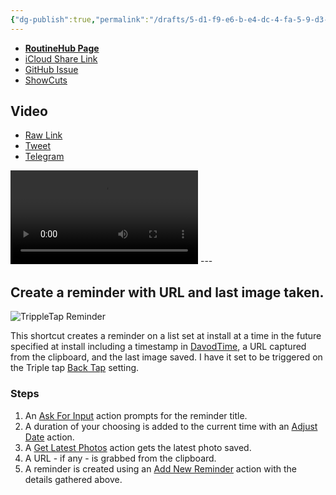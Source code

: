 ```yaml
---
{"dg-publish":true,"permalink":"/drafts/5-d1-f9-e6-b-e4-dc-4-fa-5-9-d3-b-e13101-b5-f74-a/","dgHomeLink":true,"dgPassFrontmatter":false}
---
```



- [**RoutineHub Page**](https://routinehub.co/shortcut/11038)
- [iCloud Share Link](https://www.icloud.com/shortcuts/9e9ef38789ab418ca11371968a538611)
- [GitHub Issue](https://github.com/extratone/i/issues/138)
- [ShowCuts](https://showcuts.app/share/view/0bfc649d35384166bb2dce55f3cc9d7f)

## Video
- [Raw Link](https://user-images.githubusercontent.com/43663476/153483495-7b70a36b-8755-4911-bc0f-92c5323dfc46.MOV)
- [Tweet](https://twitter.com/NeoYokel/status/1491859495366057990)
- [Telegram](https://t.me/extratone/10123)

<video controls>
  <source src="https://user-images.githubusercontent.com/43663476/153483495-7b70a36b-8755-4911-bc0f-92c5323dfc46.MOV">
</video>
---

## Create a reminder with URL and last image taken.

![TrippleTap Reminder](https://user-images.githubusercontent.com/43663476/153335868-460caecf-a013-41e2-a448-862171dbb086.png)

This shortcut creates a reminder on a list set at install at a time in the future specified at install including a timestamp in [DavodTime](https://github.com/extratone/bilge/wiki/DavodTime), a URL captured from the clipboard, and the last image saved. I have it set to be triggered on the Triple tap [Back Tap](https://support.apple.com/en-us/HT211781) setting.

### Steps
1. An [Ask For Input](https://www.matthewcassinelli.com/actions/ask-for-input/) action prompts for the reminder title.
2. A duration of your choosing is added to the current time with an [Adjust Date](https://www.matthewcassinelli.com/actions/adjust-date/) action.
3. A [Get Latest Photos](https://www.matthewcassinelli.com/actions/get-latest-photos) action gets the latest photo saved.
4. A URL - if any - is grabbed from the clipboard.
5. A reminder is created using an [Add New Reminder](https://www.matthewcassinelli.com/actions/add-new-reminder) action with the details gathered above.